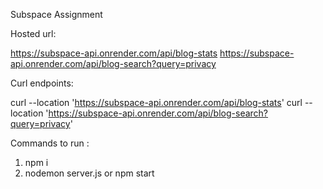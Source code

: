 Subspace Assignment

Hosted url:

https://subspace-api.onrender.com/api/blog-stats
https://subspace-api.onrender.com/api/blog-search?query=privacy

Curl endpoints:

curl --location 'https://subspace-api.onrender.com/api/blog-stats'
curl --location 'https://subspace-api.onrender.com/api/blog-search?query=privacy'

Commands to run : 

1. npm i
2. nodemon server.js or npm start
